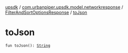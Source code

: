[upsdk](../../index.md) / [com.urbanpiper.upsdk.model.networkresponse](../index.md) / [FilterAndSortOptionsResponse](index.md) / [toJson](./to-json.md)

# toJson

`fun toJson(): `[`String`](https://kotlinlang.org/api/latest/jvm/stdlib/kotlin/-string/index.html)